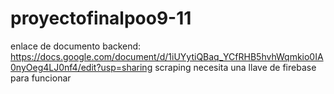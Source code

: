 # proyectofinalpoo9-11
enlace de documento backend:
https://docs.google.com/document/d/1iUYytiQBaq_YCfRHB5hvhWqmkio0IA0nyOeg4LJ0nf4/edit?usp=sharing
scraping necesita una llave de firebase para funcionar
